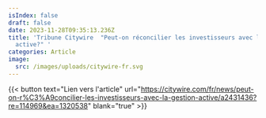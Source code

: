 ```yaml
---
isIndex: false
draft: false
date: 2023-11-28T09:35:13.236Z
title: 'Tribune Citywire  "Peut-on réconcilier les investisseurs avec la gestion
  active?" '
categories: Article
image:
  src: /images/uploads/citywire-fr.svg
---
```

{{< button text="Lien vers l'article" url="https://citywire.com/fr/news/peut-on-r%C3%A9concilier-les-investisseurs-avec-la-gestion-active/a2431436?re=114969&ea=1320538" blank="true" >}}